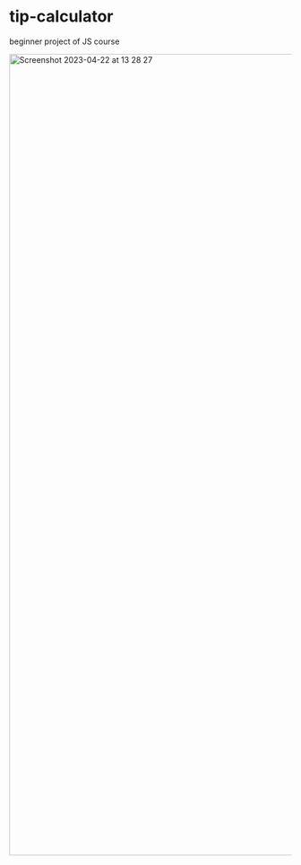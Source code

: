 # tip-calculator
beginner project of JS course

<img width="1429" alt="Screenshot 2023-04-22 at 13 28 27" src="https://user-images.githubusercontent.com/89213910/233781802-a7d7f25f-8b21-4adb-811f-bc964523937f.png">
